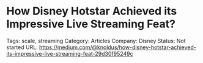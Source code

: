 # How Disney Hotstar Achieved its Impressive Live Streaming Feat?

Tags: scale, streaming
Category: Articles
Company: Disney
Status: Not started
URL: https://medium.com/@knoldus/how-disney-hotstar-achieved-its-impressive-live-streaming-feat-29d30f95249c

#
